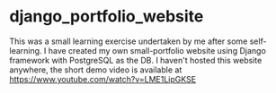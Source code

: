 # django_portfolio_website
This was a small learning exercise undertaken by me after some self-learning.
I have created my own small-portfolio website using Django framework with PostgreSQL as the DB.
I haven't hosted this website anywhere, the short demo video is available at https://www.youtube.com/watch?v=LME1LipGKSE
